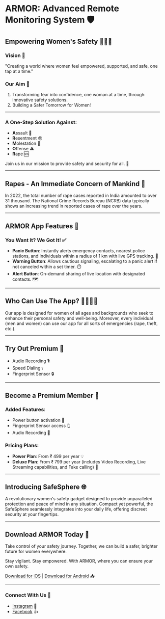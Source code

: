 # ARMOR: Advanced Remote Monitoring System 🛡️

## Empowering Women's Safety 👩‍🦰🔐

### Vision 🌟
"Creating a world where women feel empowered, supported, and safe, one tap at a time."

### Our Aim 🎯
1. Transforming fear into confidence, one woman at a time, through innovative safety solutions.
2. Building a Safer Tomorrow for Women!

---

### A One-Step Solution Against:
- **A**ssault 🥊
- **R**esentment 😠
- **M**olestation 🚫
- **O**ffense ⚠️
- **R**ape 🆘

Join us in our mission to provide safety and security for all. 🤝

---

## Rapes - An Immediate Concern of Mankind 🚨

In 2022, the total number of rape cases reported in India amounted to over 31 thousand. The National Crime Records Bureau (NCRB) data typically shows an increasing trend in reported cases of rape over the years.

---

## ARMOR App Features 📱

### You Want It? We Got It! ✅

- **Panic Button**: Instantly alerts emergency contacts, nearest police stations, and individuals within a radius of 1 km with live GPS tracking. 📍
- **Warning Button**: Allows cautious signaling, escalating to a panic alert if not canceled within a set timer. ⏱️
- **Alert Button**: On-demand sharing of live location with designated contacts. 🗺️

---

## Who Can Use The App? 🧕👵👩‍🦱

Our app is designed for women of all ages and backgrounds who seek to enhance their personal safety and well-being. Moreover, every individual (men and women) can use our app for all sorts of emergencies (rape, theft, etc.).

---

## Try Out Premium 💎

- Audio Recording 🎙️
- Speed Dialing 📞
- Fingerprint Sensor 🔒

---

## Become a Premium Member 💼

### Added Features:
- Power button activation 🔌
- Fingerprint Sensor access 👆
- Audio Recording 📼

### Pricing Plans:
- **Power Plan**: From ₹ 499 per year 💡
- **Deluxe Plan**: From ₹ 799 per year (includes Video Recording, Live Streaming capabilities, and Fake calling) 🎥

---

## Introducing SafeSphere 🌐

A revolutionary women's safety gadget designed to provide unparalleled protection and peace of mind in any situation. Compact yet powerful, the SafeSphere seamlessly integrates into your daily life, offering discreet security at your fingertips.

---

## Download ARMOR Today 📲

Take control of your safety journey. Together, we can build a safer, brighter future for women everywhere.

Stay vigilant. Stay empowered. With ARMOR, where you can ensure your own safety.

[Download for iOS](#) | [Download for Android](#) 📥

---

### Connect With Us 🤳
- [Instagram](#) 📸
- [Facebook](#) 👍
